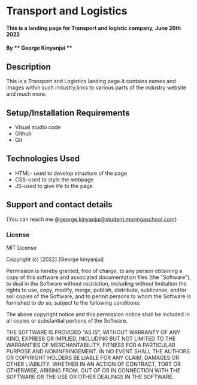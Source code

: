 # Transport and Logistics
#### This is a landing page for Transport and logistic company, June 26th 2022
#### By ** George Kinyanjui **
## Description
This is a Transport and Logistics landing page.It contains names and images within such industry,links to various parts of the industry website and much more.
## Setup/Installation Requirements
* Visual studio code
* Github
* Git
## Technologies Used
* HTML- used to develop structure of the page
 * CSS-used to style the webpage
 * JS-used to give life to the page
 
## Support and contact details
{You can reach me @george.kinyanjui@student.moringaschool.com}
### License
MIT License

Copyright (c) [2022] [George kinyanjui]

Permission is hereby granted, free of charge, to any person obtaining a copy
of this software and associated documentation files (the "Software"), to deal
in the Software without restriction, including without limitation the rights
to use, copy, modify, merge, publish, distribute, sublicense, and/or sell
copies of the Software, and to permit persons to whom the Software is
furnished to do so, subject to the following conditions:

The above copyright notice and this permission notice shall be included in all
copies or substantial portions of the Software.

THE SOFTWARE IS PROVIDED "AS IS", WITHOUT WARRANTY OF ANY KIND, EXPRESS OR
IMPLIED, INCLUDING BUT NOT LIMITED TO THE WARRANTIES OF MERCHANTABILITY,
FITNESS FOR A PARTICULAR PURPOSE AND NONINFRINGEMENT. IN NO EVENT SHALL THE
AUTHORS OR COPYRIGHT HOLDERS BE LIABLE FOR ANY CLAIM, DAMAGES OR OTHER
LIABILITY, WHETHER IN AN ACTION OF CONTRACT, TORT OR OTHERWISE, ARISING FROM,
OUT OF OR IN CONNECTION WITH THE SOFTWARE OR THE USE OR OTHER DEALINGS IN THE
SOFTWARE.
  
